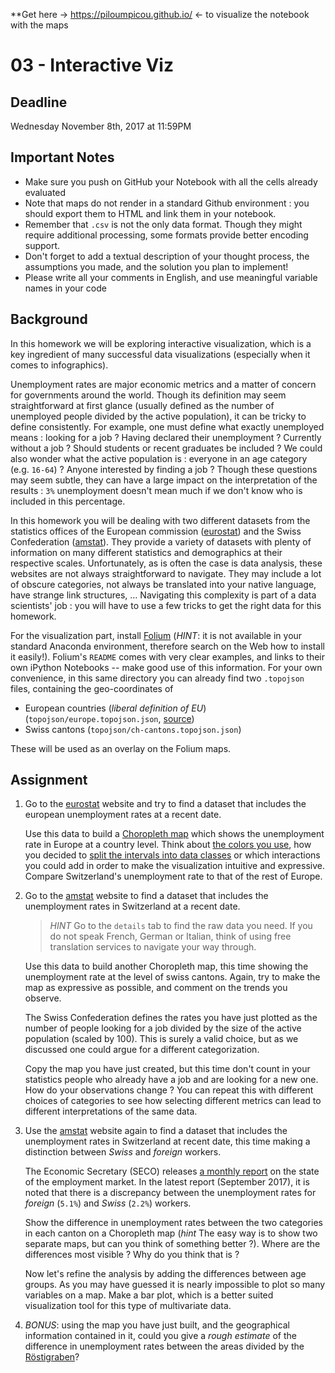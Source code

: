 **Get here -> https://piloumpicou.github.io/ <- to visualize the notebook with the maps
# 03 - Interactive Viz

## Deadline

Wednesday November 8th, 2017 at 11:59PM

## Important Notes

- Make sure you push on GitHub your Notebook with all the cells already evaluated
- Note that maps do not render in a standard Github environment : you should export them to HTML and link them in your notebook.
- Remember that `.csv` is not the only data format. Though they might require additional processing, some formats provide better encoding support.
- Don't forget to add a textual description of your thought process, the assumptions you made, and the solution you plan to implement!
- Please write all your comments in English, and use meaningful variable names in your code

## Background

In this homework we will be exploring interactive visualization, which is a key ingredient of many successful data visualizations (especially when it comes to infographics).

Unemployment rates are major economic metrics and a matter of concern for governments around the world. Though its definition may seem straightforward at first glance (usually defined as the number of unemployed people divided by the active population), it can be tricky to define consistently. For example, one must define what exactly unemployed means : looking for a job ? Having declared their unemployment ? Currently without a job ? Should students or recent graduates be included ? We could also wonder what the active population is : everyone in an age category (e.g. `16-64`) ? Anyone interested by finding a job ? Though these questions may seem subtle, they can have a large impact on the interpretation of the results : `3%` unemployment doesn't mean much if we don't know who is included in this percentage. 

In this homework you will be dealing with two different datasets from the statistics offices of the European commission ([eurostat](http://ec.europa.eu/eurostat/data/database)) and the Swiss Confederation ([amstat](https://www.amstat.ch)). They provide a variety of datasets with plenty of information on many different statistics and demographics at their respective scales. Unfortunately, as is often the case is data analysis, these websites are not always straightforward to navigate. They may include a lot of obscure categories, not always be translated into your native language, have strange link structures, … Navigating this complexity is part of a data scientists' job : you will have to use a few tricks to get the right data for this homework.

For the visualization part, install [Folium](https://github.com/python-visualization/folium) (*HINT*: it is not available in your standard Anaconda environment, therefore search on the Web how to install it easily!). Folium's `README` comes with very clear examples, and links to their own iPython Notebooks -- make good use of this information. For your own convenience, in this same directory you can already find two `.topojson` files, containing the geo-coordinates of 

- European countries (*liberal definition of EU*) (`topojson/europe.topojson.json`, [source](https://github.com/leakyMirror/map-of-europe))
- Swiss cantons (`topojson/ch-cantons.topojson.json`) 

These will be used as an overlay on the Folium maps.

## Assignment

1. Go to the [eurostat](http://ec.europa.eu/eurostat/data/database) website and try to find a dataset that includes the european unemployment rates at a recent date.

   Use this data to build a [Choropleth map](https://en.wikipedia.org/wiki/Choropleth_map) which shows the unemployment rate in Europe at a country level. Think about [the colors you use](https://carto.com/academy/courses/intermediate-design/choose-colors-1/), how you decided to [split the intervals into data classes](http://gisgeography.com/choropleth-maps-data-classification/) or which interactions you could add in order to make the visualization intuitive and expressive. Compare Switzerland's unemployment rate to that of the rest of Europe.

2. Go to the [amstat](https://www.amstat.ch) website to find a dataset that includes the unemployment rates in Switzerland at a recent date.

   > *HINT* Go to the `details` tab to find the raw data you need. If you do not speak French, German or Italian, think of using free translation services to navigate your way through. 

   Use this data to build another Choropleth map, this time showing the unemployment rate at the level of swiss cantons. Again, try to make the map as expressive as possible, and comment on the trends you observe.

   The Swiss Confederation defines the rates you have just plotted as the number of people looking for a job divided by the size of the active population (scaled by 100). This is surely a valid choice, but as we discussed one could argue for a different categorization.

   Copy the map you have just created, but this time don't count in your statistics people who already have a job and are looking for a new one. How do your observations change ? You can repeat this with different choices of categories to see how selecting different metrics can lead to different interpretations of the same data.

3. Use the [amstat](https://www.amstat.ch) website again to find a dataset that includes the unemployment rates in Switzerland at recent date, this time making a distinction between *Swiss* and *foreign* workers.

   The Economic Secretary (SECO) releases [a monthly report](https://www.seco.admin.ch/seco/fr/home/Arbeit/Arbeitslosenversicherung/arbeitslosenzahlen.html) on the state of the employment market. In the latest report (September 2017), it is noted that there is a discrepancy between the unemployment rates for *foreign* (`5.1%`) and *Swiss* (`2.2%`) workers. 

   Show the difference in unemployment rates between the two categories in each canton on a Choropleth map (*hint* The easy way is to show two separate maps, but can you think of something better ?). Where are the differences most visible ? Why do you think that is ?

   Now let's refine the analysis by adding the differences between age groups. As you may have guessed it is nearly impossible to plot so many variables on a map. Make a bar plot, which is a better suited visualization tool for this type of multivariate data.

4. *BONUS*: using the map you have just built, and the geographical information contained in it, could you give a *rough estimate* of the difference in unemployment rates between the areas divided by the [Röstigraben](https://en.wikipedia.org/wiki/R%C3%B6stigraben)?

